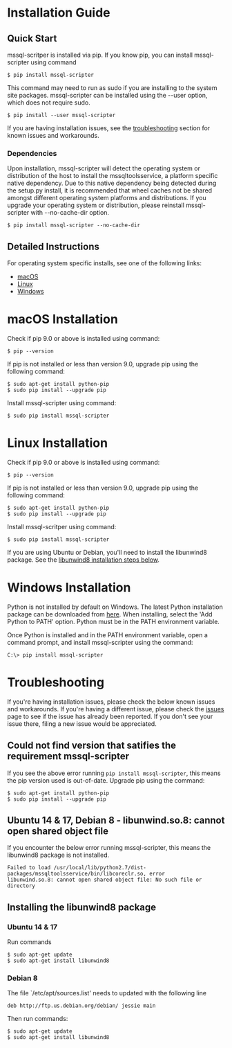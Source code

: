 # Installation Guide

## Quick Start
mssql-scritper is installed via pip.  If you know  pip, you can install mssql-scripter using command
```shell
$ pip install mssql-scripter 
```
This command may need to run as sudo if you are installing to the system site packages. mssql-scripter can be 
installed using the --user option, which does not require sudo.
```shell
$ pip install --user mssql-scripter 
```

If you are having installation issues, see the [troubleshooting](#troubleshooting) section for known issues and workarounds.  

### Dependencies

Upon installation, mssql-scripter will detect the operating system or distribution of the host to install the mssqltoolsservice, a platform specific native dependency. Due to this native dependency being detected during the setup.py install, it is recommended that wheel caches not be shared amongst different operating system platforms and distributions. If you upgrade your operating system or distribution, please reinstall mssql-scripter with --no-cache-dir option.
```shell
$ pip install mssql-scripter --no-cache-dir
```

## Detailed Instructions

For operating system specific installs, see one of the following links:

* [macOS](#macos-installation)
* [Linux](#linux-installation)
* [Windows](#windows-installation)

# macOS Installation

Check if pip 9.0 or above is installed using command: 
```shell
$ pip --version
```

If pip is not installed or less than version 9.0, upgrade pip using the following command:

```shell
$ sudo apt-get install python-pip
$ sudo pip install --upgrade pip
```

Install mssql-scripter using command:

```shell
$ sudo pip install mssql-scripter 
```

# Linux Installation

Check if pip 9.0 or above is installed using command: 
```shell
$ pip --version
```

If pip is not installed or less than version 9.0, upgrade pip using the following command:

```shell
$ sudo apt-get install python-pip
$ sudo pip install --upgrade pip
```

Install mssql-scritper using command:

```shell
$ sudo pip install mssql-scripter 
```
If you are using Ubuntu or Debian, you'll need to install the libunwind8 package.  See the [libunwind8 installation steps below](#installing-the-libunwind8-package).

# Windows Installation

Python is not installed by default on Windows.  The latest Python installation package can be downloaded from [here](https://www.python.org/downloads/).  When installing, select the 'Add Python to PATH' option.  Python must be in the PATH environment variable.

Once Python is installed and in the PATH environment variable, open a command prompt, and install mssql-scripter using the command:
```shell
C:\> pip install mssql-scripter 
```

# Troubleshooting

If you're having installation issues, please check the below known issues and workarounds.  If you're having a different issue, please check the [issues](https://github.com/Microsoft/sql-xplat-cli/issues) page to see if the issue has already been reported.  If you don't see your issue there, filing a new issue would be appreciated.

## Could not find version that satifies the requirement mssql-scripter
If you see the above error running `pip install mssql-scripter`, this means the pip version used is out-of-date.  Upgrade pip using the command:
```shell
$ sudo apt-get install python-pip
$ sudo pip install --upgrade pip
```

## Ubuntu 14 & 17, Debian 8 - libunwind.so.8: cannot open shared object file
If you encounter the below error running mssql-scripter, this means the libunwind8 package is not installed.
```shell
Failed to load /usr/local/lib/python2.7/dist-packages/mssqltoolsservice/bin/libcoreclr.so, error 
libunwind.so.8: cannot open shared object file: No such file or directory
```

## Installing the libunwind8 package

### Ubuntu 14 & 17
Run commands
```shell
$ sudo apt-get update
$ sudo apt-get install libunwind8
```

### Debian 8
The file `/etc/apt/sources.list' needs to updated with the following line
```
deb http://ftp.us.debian.org/debian/ jessie main
```
Then run commands:
```shell
$ sudo apt-get update
$ sudo apt-get install libunwind8
```
